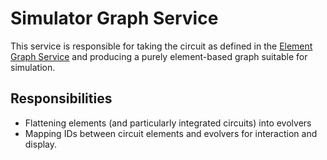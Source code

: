 # Simulator Graph Service

This service is responsible for taking the circuit as defined in the [Element Graph Service](../circuit-graph) and producing a purely element-based graph suitable for simulation.

## Responsibilities

- Flattening elements (and particularly integrated circuits) into evolvers
- Mapping IDs between circuit elements and evolvers for interaction and display.
